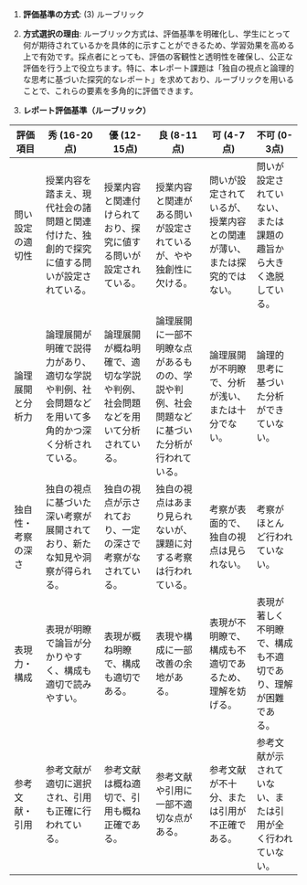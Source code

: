 1. **評価基準の方式**: (3) ルーブリック

2. **方式選択の理由**: ルーブリック方式は、評価基準を明確化し、学生にとって何が期待されているかを具体的に示すことができるため、学習効果を高める上で有効です。採点者にとっても、評価の客観性と透明性を確保し、公正な評価を行う上で役立ちます。特に、本レポート課題は「独自の視点と論理的な思考に基づいた探究的なレポート」を求めており、ルーブリックを用いることで、これらの要素を多角的に評価できます。

3. **レポート評価基準（ルーブリック）**

| 評価項目 | 秀 (16-20点) | 優 (12-15点) | 良 (8-11点) | 可 (4-7点) | 不可 (0-3点) |
|---|---|---|---|---|---|
| 問い設定の適切性 | 授業内容を踏まえ、現代社会の諸問題と関連付けた、独創的で探究に値する問いが設定されている。 | 授業内容と関連付けられており、探究に値する問いが設定されている。 | 授業内容と関連がある問いが設定されているが、やや独創性に欠ける。 | 問いが設定されているが、授業内容との関連が薄い、または探究的ではない。 | 問いが設定されていない、または課題の趣旨から大きく逸脱している。 |
| 論理展開と分析力 | 論理展開が明確で説得力があり、適切な学説や判例、社会問題などを用いて多角的かつ深く分析されている。 | 論理展開が概ね明確で、適切な学説や判例、社会問題などを用いて分析されている。 | 論理展開に一部不明瞭な点があるものの、学説や判例、社会問題などに基づいた分析が行われている。 | 論理展開が不明瞭で、分析が浅い、または十分でない。 | 論理的思考に基づいた分析ができていない。 |
| 独自性・考察の深さ | 独自の視点に基づいた深い考察が展開されており、新たな知見や洞察が得られる。 | 独自の視点が示されており、一定の深さで考察がなされている。 | 独自の視点はあまり見られないが、課題に対する考察は行われている。 | 考察が表面的で、独自の視点は見られない。 | 考察がほとんど行われていない。 |
| 表現力・構成 | 表現が明瞭で論旨が分かりやすく、構成も適切で読みやすい。 | 表現が概ね明瞭で、構成も適切である。 | 表現や構成に一部改善の余地がある。 | 表現が不明瞭で、構成も不適切であるため、理解を妨げる。 | 表現が著しく不明瞭で、構成も不適切であり、理解が困難である。 |
| 参考文献・引用 | 参考文献が適切に選択され、引用も正確に行われている。 | 参考文献は概ね適切で、引用も概ね正確である。 | 参考文献や引用に一部不適切な点がある。 | 参考文献が不十分、または引用が不正確である。 | 参考文献が示されていない、または引用が全く行われていない。 |
